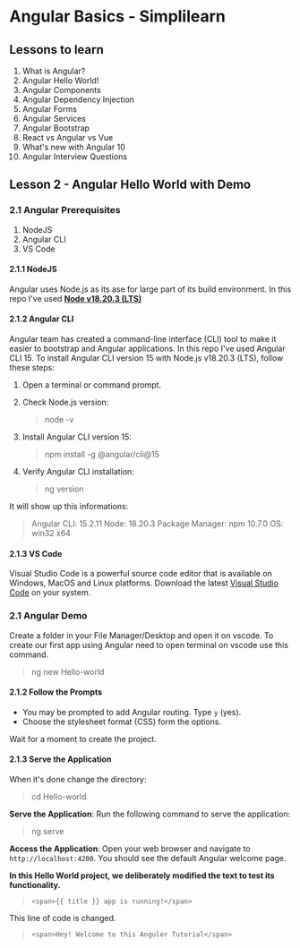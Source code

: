 
# Angular Basics - Simplilearn

## Lessons to learn

 1. What is Angular?
 2. Angular Hello World!
 3. Angular Components
 4. Angular Dependency Injection
 5. Angular Forms
 6. Angular Services
 7. Angular Bootstrap
 8. React vs Angular vs Vue
 9. What's new with Angular 10
 10. Angular Interview Questions

## Lesson 2 - Angular Hello World with Demo

### 2.1 Angular Prerequisites

1. NodeJS
2. Angular CLI
3. VS Code

#### 2.1.1 NodeJS

Angular uses Node.js as its ase for large part of its build environment.
In this repo I've used **[Node v18.20.3 (LTS)](https://nodejs.org/en/blog/release/v18.20.3)**

#### 2.1.2 Angular CLI

Angular team has created a command-line interface (CLI) tool to make it easier to bootstrap and Angular applications.
In this repo I've used Angular CLI 15.
To install Angular CLI version 15 with Node.js v18.20.3 (LTS), follow these steps:

1. Open a terminal or command prompt.
2. Check Node.js version:
    > node -v
3. Install Angular CLI version 15:

    > npm install -g @angular/cli@15

4. Verify Angular CLI installation:

    > ng version

It will show up this informations:

   > Angular CLI: 15.2.11
    Node: 18.20.3
    Package Manager: npm 10.7.0
    OS: win32 x64

#### 2.1.3 VS Code

Visual Studio Code is a powerful source code editor that is available on Windows, MacOS and Linux platforms.
Download the latest [Visual Studio Code](https://code.visualstudio.com/Download) on your system.

### 2.1 Angular Demo

Create a folder in your File Manager/Desktop and open it on vscode.
To create our first app using Angular need to open terminal on vscode use this command.

   > ng new Hello-world

#### 2.1.2 Follow the Prompts

- You may be prompted to add Angular routing. Type `y` (yes).
- Choose the stylesheet format (CSS) form the options.

Wait for a moment to create the project.

#### 2.1.3 Serve the Application

When it's done change the directory:
> cd Hello-world

**Serve the Application**: Run the following command to serve the application:
> ng serve

**Access the Application**: Open your web browser and navigate to `http://localhost:4200`. You should see the default Angular welcome page.

**In this Hello World project, we deliberately modified the text to test its functionality.**
> `<span>{{ title }} app is running!</span>`

This line of code is changed.
> `<span>Hey! Welcome to this Anguler Tutorial</span>`
